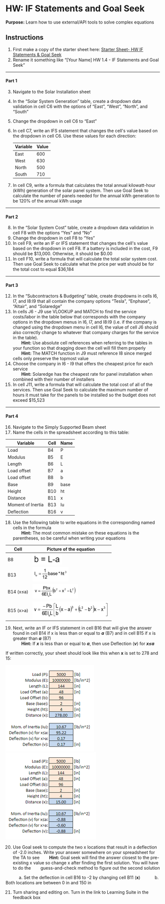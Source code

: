#  HW: IF Statements and Goal Seek

**Purpose:** Learn how to use external/API tools to solve complex equations

## Instructions
1. First make a copy of the starter sheet here:
   [Starter Sheet- HW IF Statements & Goal Seek](https://docs.google.com/spreadsheets/u/0/d/1rUlyf8lmHztFnhjQZp-jJvgtg7bNhADAEoz0q4NbXms/edit)
2. Rename it something like “[Your Name] HW 1.4 - IF Statements and Goal Seek”

---

#### Part 1
3. Navigate to the Solar Installation sheet
4. In the “Solar System Generation” table, create a dropdown data validation in cell C6 with the options of “East”, “West”, “North”, and “South”
5. Change the dropdown in cell C6 to “East”
6. In cell C7, write an IFS statement that changes the cell's value based on the dropdown in cell C6. Use these values for each direction:
  
   Variable |  Value
   -------- | -------
   East     |   600 
   West     |   630 
   North    |   500
   South    |   710

7. In cell C9, write a formula that calculates the total annual kilowatt-hour (kWh) generation of the solar panel system. Then use Goal Seek to calculate the number of panels needed for the annual kWh generation to be 120% of the annual kWh usage

---

#### Part 2
8. In the “Solar System Cost” table, create a dropdown data validation in cell F8 with the options “Yes” and “No”
9. Change the dropdown in cell F8 to “Yes”
10. In cell F9, write an IF or IFS statement that changes the cell's value based on the dropdown in cell F8. If a battery is included in the cost, F9 should be $13,000. Otherwise, it should be $0.00
11. In cell F10, write a formula that will calculate the total solar system cost. Then use Goal Seek to calculate what the price per watt should be for the total cost to equal $36,184

---

#### Part 3
12. In the “Subcontractors & Budgeting” table, create dropdowns in cells I6, I7, and I8:I9 that all contain the company options “Tesla", “Enphase", “Altair", and “Solaredge”
13. In cells J6 - J9 use VLOOKUP and MATCH to find the service costs/labor in the table below that corresponds with the company options in the dropdown menus in I6, I7, and I8:I9 (i.e. if the company is changed using the dropdown menu in cell I6, the value of cell J6 should also correctly change to whatever that company charges for the service in the table).<br>&nbsp;&nbsp;&nbsp;&nbsp;&nbsp;&nbsp;&nbsp;**Hint:** Use absolute cell references when referring to the tables in your function so that dragging down the cell will fill them properly</br>&nbsp;&nbsp;&nbsp;&nbsp;&nbsp;&nbsp;&nbsp;**Hint:** The MATCH function in J9 must reference I8 since merged cells only preserve the topmost value
14. Choose the company in I6 - I9 that offers the cheapest price for each service<br>&nbsp;&nbsp;&nbsp;&nbsp;&nbsp;&nbsp;&nbsp;**Hint:** Solaredge has the cheapest rate for panel installation when combined with their number of installers</br>
15. In cell J11, write a formula that will calculate the total cost of all of the services. Then use Goal Seek to calculate the maximum number of hours it must take for the panels to be installed so the budget does not exceed $15,523

---

#### Part 4

16. Navigate to the Simply Supported Beam sheet
17. Name the cells in the spreadsheet according to this table:

   Variable           |  Cell  | Name
   ------------------ | ------ | -----
   Load               |   B4   |  P
   Modulus            |   B5   |  E
   Length             |   B6   |  L
   Load offset        |   B7   |  a
   Load offset        |   B8   |  b
   Base               |   B9   |  base
   Height             |   B10  |  ht
   Distance           |   B11  |  x
   Moment of Inertia  |   B13  |  Iu
   Deflection         |   B16  |  v

18. Use the following table to write equations in the corresponding named cells in the formula<br>&nbsp;&nbsp;&nbsp;&nbsp;&nbsp;&nbsp;&nbsp;**Hint:** The most common mistake on these equations is the parentheses, so be careful when writing your equations</br>

   Cell      |  Picture of the equation
   --------- | ------------------------
      B8     |   ![equationb.png](images/equationb.png) 
      B13    |   ![equationIu.png](images/equationIu.png) 
   B14 (x≤a) |   ![equationv1.png](images/equationv1.png)
   B15 (x>a) |   ![equationv2.png](images/equationv2.png)

19. Next, write an IF or IFS statement in cell B16 that will give the answer found in cell B14 if x is less than or equal to ***a*** (B7) and in cell B15 if x is greater than ***a*** (B7)<br>&nbsp;&nbsp;&nbsp;&nbsp;&nbsp;&nbsp;&nbsp;**Hint:** If ***x*** is less than or equal to ***a***, then use Deflection (***v***) for ***x≤a***</br>

   If written correctly, your sheet should look like this when **x** is set to 278 and 15:

   ![Deflection1.png](images/Deflection1.png)
   ![Deflection2.png](images/Deflection2.png)

20. Use Goal seek to compute the two x locations that result in a deflection of -2.0 inches.  Write your answer somewhere on your spreadsheet for the TA to see
&nbsp;&nbsp;&nbsp;&nbsp;&nbsp;&nbsp;&nbsp;**Hint:** Goal seek will find the answer closest to the pre-existing x value so change x after finding the first solution. You will have to do the 
&nbsp;&nbsp;&nbsp;&nbsp;&nbsp;&nbsp;&nbsp;guess-and-check method to figure out the second solution

&nbsp;&nbsp;&nbsp;&nbsp;&nbsp;&nbsp;&nbsp;&nbsp;&nbsp;&nbsp;&nbsp;a. Set the deflection in cell B16 to -2 by changing cell B11 (**x**)
&nbsp;&nbsp;&nbsp;&nbsp;&nbsp;&nbsp;&nbsp;&nbsp;&nbsp;&nbsp;&nbsp;b. Both locations are between 0 in and 150 in

21. Turn sharing and editing on. Turn in the link to Learning Suite in the feedback box
